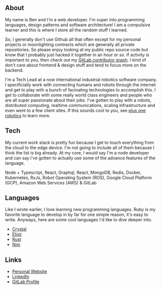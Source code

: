 
## About

My name is Ben and I'm a web developer. I'm super into programming languages, design patterns and software architecture! I am a compulsive learner and this is where I store all the random stuff I learned.

So, I generally don't use Github all that often except for my personal projects or moonlighting contracts which are generally all private repositories. So please enjoy looking at my public repo source code but know that I probably just hacked it together in an hour or so. If activity is important to you, then check out my [GitLab contributor graph](https://gitlab.com/benhodge_plusone). I kind of don't care about frontend & design stuff and tend to focus more on the backend.

I'm a Tech Lead at a now international industrial robotics software company. I specificially work with connecting humans and robots through the internet and get to play with a bunch of facinating technologies to accomplish this. I get to collaborate with some really world class engineers and people who are all super passionate about their jobs. I've gotten to play with a robots, distributed computing, realtime communications, scaling infrastructure and even went to a few client sites. If this sounds cool to you, see [plus one robotics](https://plusonerobotics.com/) to learn more.

## Tech

My current work stack is pretty fun because I get to touch everything from the cloud to the edge device. I'm not going to include all of them because I think the list is big already. At my core, I would say I'm a node developer and can say i've gotten to actually use some of the advance features of the language.

Node + Typescript, React, Graphql, React, MongoDB, Redis, Docker, Kubernetes, RxJs, Robot Operating System (ROS), Google Cloud Platform (GCP), Amazon Web Services (AWS) & GitLab

## Languages

Like I wrote earlier, I love learning new programming languages. Ruby is my favorite language to develop in by far for one simple reason, it's easy to write. Anyways, here are some cool languages I'd like to dive deeper into.

- [Crystal](https://crystal-lang.org/)
- [Elixir](https://elixir-lang.org/)
- [Rust](https://www.rust-lang.org/)
- [Nim](https://nim-lang.org/)

## Links

- [Personal Website](https://www.ben-hodge.com)
- [LinkedIn](https://www.linkedin.com/in/benjamin-a-hodge/)
- [GitLab Profile](https://gitlab.com/benhodge_plusone)
